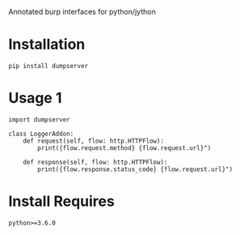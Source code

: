 Annotated burp interfaces for python/jython

# Installation
    pip install dumpserver
    
# Usage 1

    import dumpserver

    class LoggerAddon:
        def request(self, flow: http.HTTPFlow):
            print({flow.request.method} {flow.request.url}")
    
        def response(self, flow: http.HTTPFlow):
            print({flow.response.status_code} {flow.request.url}")
    

# Install Requires

    python>=3.6.0



    